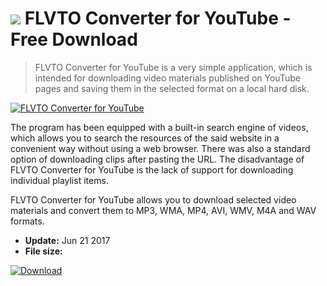# ![](https://cdn.softexe.net/static/icon/6/flvto-converter-for-youtube-10975.png) FLVTO Converter for YouTube  - Free Download

> FLVTO Converter for YouTube is a very simple application, which is intended for downloading video materials published on YouTube pages and saving them in the selected format on a local hard disk.

[![FLVTO Converter for YouTube](https:https://tse3.mm.bing.net/th?id=OIP.WALa6bYillwO_fcfQRYsiQHaFo&pid=Api)](https://softexe.net/win/internet/file-downloader/flvto-converter-for-youtube:pRage.html)

The program has been equipped with a built-in search engine of videos, which allows you to search the resources of the said website in a convenient way without using a web browser. There was also a standard option of downloading clips after pasting the URL. The disadvantage of FLVTO Converter for YouTube is the lack of support for downloading individual playlist items.
 
 FLVTO Converter for YouTube allows you to download selected video materials and convert them to MP3, WMA, MP4, AVI, WMV, M4A and WAV formats.


- **Update:** Jun 21 2017
- **File size:** 

[![Download](https://cdn.softexe.net/static/img/download.png)](https://softexe.net/win/internet/file-downloader/flvto-converter-for-youtube:pRage.html)

